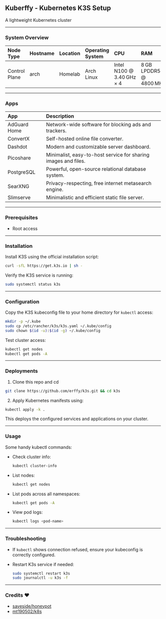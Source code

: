 ## Kuberffy - Kubernetes K3S Setup

A lightweight Kubernetes cluster

---

### System Overview

| Node Type     | Hostname | Location | Operating System  | CPU                      | RAM                   |
|:--------------|:---------|:---------|:------------------|:-------------------------|:----------------------|
| Control Plane | arch     | Homelab  | Arch Linux        | Intel N100 @ 3.40 GHz × 4 | 8 GB LPDDR5 @ 4800 MHz |

---

### Apps

| App          | Description                                                      |
|:-------------|:-----------------------------------------------------------------|
| AdGuard Home | Network-wide software for blocking ads and trackers.             |
| ConvertX     | Self-hosted online file converter.                               |
| Dashdot      | Modern and customizable server dashboard.                        |
| Picoshare    | Minimalist, easy-to-host service for sharing images and files.   |
| PostgreSQL   | Powerful, open-source relational database system.                |
| SearXNG      | Privacy-respecting, free internet metasearch engine.             |
| Slimserve    | Minimalistic and efficient static file server.                   |

---

### Prerequisites

- Root access

---

### Installation

Install K3S using the official installation script:

```bash
curl -sfL https://get.k3s.io | sh -
```

Verify the K3S service is running:

```bash
sudo systemctl status k3s
```

---

### Configuration

Copy the K3S kubeconfig file to your home directory for `kubectl` access:

```bash
mkdir -p ~/.kube
sudo cp /etc/rancher/k3s/k3s.yaml ~/.kube/config
sudo chown $(id -u):$(id -g) ~/.kube/config
```

Test cluster access:

```bash
kubectl get nodes
kubectl get pods -A
```

---

### Deployments

1. Clone this repo and cd

```bash
git clone https://github.com/erffy/k3s.git && cd k3s
```

2. Apply Kubernetes manifests using:

```bash
kubectl apply -k .
```

This deploys the configured services and applications on your cluster.

---

### Usage

Some handy kubectl commands:

- Check cluster info:

  ```bash
  kubectl cluster-info
  ```

- List nodes:

  ```bash
  kubectl get nodes
  ```

- List pods across all namespaces:

  ```bash
  kubectl get pods -A
  ```

- View pod logs:

  ```bash
  kubectl logs <pod-name>
  ```

---

### Troubleshooting

- If `kubectl` shows connection refused, ensure your kubeconfig is correctly configured.  
- Restart K3s service if needed:

  ```bash
  sudo systemctl restart k3s
  sudo journalctl -u k3s -f
  ```

---

### Credits ❤️

- [saveside/honeypot](https://github.com/saveside/honeypot)
- [mt190502/k8s](https://github.com/mt190502/k8s)